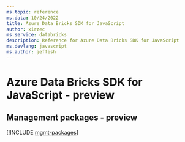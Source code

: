 ```yaml
---
ms.topic: reference
ms.data: 10/24/2022
title: Azure Data Bricks SDK for JavaScript
author: xirzec
ms.service: databricks
description: Reference for Azure Data Bricks SDK for JavaScript
ms.devlang: javascript
ms.author: jeffish
---
```

# Azure Data Bricks SDK for JavaScript - preview

## Management packages - preview
[!INCLUDE [mgmt-packages](data-bricks-mgmt-index.md)]
